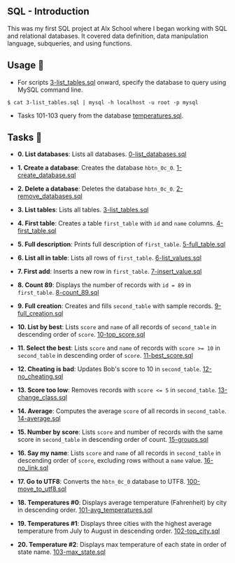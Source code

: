 ## SQL - Introduction

This was my first SQL project at Alx School where I began working with SQL and relational databases. It covered data definition, data manipulation language, subqueries, and using functions.

## Usage :dolphin:

* For scripts [3-list_tables.sql](./3-list_tables.sql) onward, specify the database to query using MySQL command line.

```
$ cat 3-list_tables.sql | mysql -h localhost -u root -p mysql
```

* Tasks 101-103 query from the database [temperatures.sql](./temperatures.sql).

## Tasks :page_with_curl:

* **0. List databases**: Lists all databases. [0-list_databases.sql](./0-list_databases.sql)

* **1. Create a database**: Creates the database `hbtn_0c_0`. [1-create_database.sql](./1-create_database.sql)

* **2. Delete a database**: Deletes the database `hbtn_0c_0`. [2-remove_databases.sql](./2-remove_databases.sql)

* **3. List tables**: Lists all tables. [3-list_tables.sql](./3-list_tables.sql)

* **4. First table**: Creates a table `first_table` with `id` and `name` columns. [4-first_table.sql](./4-first_table.sql)

* **5. Full description**: Prints full description of `first_table`. [5-full_table.sql](./5-full_table.sql)

* **6. List all in table**: Lists all rows of `first_table`. [6-list_values.sql](./6-list_values.sql)

* **7. First add**: Inserts a new row in `first_table`. [7-insert_value.sql](./7-insert_value.sql)

* **8. Count 89**: Displays the number of records with `id = 89` in `first_table`. [8-count_89.sql](./8-count_89.sql)

* **9. Full creation**: Creates and fills `second_table` with sample records. [9-full_creation.sql](./9-full_creation.sql)

* **10. List by best**: Lists `score` and `name` of all records of `second_table` in descending order of `score`. [10-top_score.sql](./10-top_score.sql)

* **11. Select the best**: Lists `score` and `name` of records with `score >= 10` in `second_table` in descending order of `score`. [11-best_score.sql](./11-best_score.sql)

* **12. Cheating is bad**: Updates Bob's score to 10 in `second_table`. [12-no_cheating.sql](./12-no_cheating.sql)

* **13. Score too low**: Removes records with `score <= 5` in `second_table`. [13-change_class.sql](./13-change_class.sql)

* **14. Average**: Computes the average `score` of all records in `second_table`. [14-average.sql](./14-average.sql)

* **15. Number by score**: Lists `score` and number of records with the same score in `second_table` in descending order of count. [15-groups.sql](./15-groups.sql)

* **16. Say my name**: Lists `score` and `name` of all records in `second_table` in descending order of `score`, excluding rows without a `name` value. [16-no_link.sql](./16-no_link.sql)

* **17. Go to UTF8**: Converts the `hbtn_0c_0` database to UTF8. [100-move_to_utf8.sql](./100-move_to_utf8.sql)

* **18. Temperatures #0**: Displays average temperature (Fahrenheit) by city in descending order. [101-avg_temperatures.sql](./101-avg_temperatures.sql)

* **19. Temperatures #1**: Displays three cities with the highest average temperature from July to August in descending order. [102-top_city.sql](./102-top_city.sql)

* **20. Temperature #2**: Displays max temperature of each state in order of state name. [103-max_state.sql](./103-max_state.sql)
